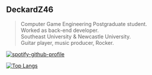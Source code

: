 ## DeckardZ46
> Computer Game Engineering Postgraduate student.   
> Worked as back-end developer.   
> Southeast University & Newcastle University.  
> Guitar player, music producer, Rocker.

[![spotify-github-profile](https://spotify-github-profile.vercel.app/api/view?uid=z6yb2wucwsr8jr2cp09ywo5c1&cover_image=false&theme=default&bar_color=c7233c)](https://github.com/kittinan/spotify-github-profile)

[![Top Langs](https://github-readme-stats.vercel.app/api/top-langs/?username=DeckardZ46&layout=compact)](https://github.com/anuraghazra/github-readme-stats)
